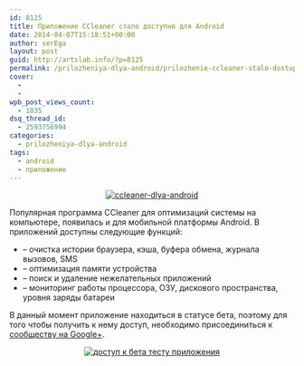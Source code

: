 ```yaml
---
id: 8125
title: Приложение CCleaner стало доступно для Android
date: 2014-04-07T15:18:51+00:00
author: serEga
layout: post
guid: http://artslab.info/?p=8125
permalink: /prilozheniya-dlya-android/prilozhenie-ccleaner-stalo-dostupno-dlya-android/
cover:
  -
  -
wpb_post_views_count:
  - 1035
dsq_thread_id:
  - 2593756994
categories:
  - prilozheniya-dlya-android
tags:
  - android
  - приложение
---
```

<center>
  <a href="http://googledrive.com/host/0B9lHVSSSdxdxd0hjdUdmRzY3Tjg/ccleaner-dlya-android.jpg"><img src="http://googledrive.com/host/0B9lHVSSSdxdxd0hjdUdmRzY3Tjg/ccleaner-dlya-android-300x152.jpg" alt="ccleaner-dlya-android" class="aligncenter size-medium wp-image-8126" srcset="http://googledrive.com/host/0B9lHVSSSdxdxd0hjdUdmRzY3Tjg/ccleaner-dlya-android-300x152.jpg 300w, http://googledrive.com/host/0B9lHVSSSdxdxd0hjdUdmRzY3Tjg/ccleaner-dlya-android-900x456.jpg 900w, http://googledrive.com/host/0B9lHVSSSdxdxd0hjdUdmRzY3Tjg/ccleaner-dlya-android.jpg 918w" sizes="(max-width: 300px) 100vw, 300px" /></a>
</center>

Популярная программа CCleaner для оптимизаций системы на компьютере, появилась и для мобильной платформы Android. В приложений доступны следующие функций:

  * &#8211; очистка истории браузера, кэша, буфера обмена, журнала вызовов, SMS
  * &#8211; оптимизация памяти устройства
  * &#8211; поиск и удаление нежелательных приложений
  * &#8211; мониторинг работы процессора, ОЗУ, дискового пространства, уровня заряды батареи



В данный момент приложение находиться в статусе бета, поэтому для того чтобы получить к нему доступ, необходимо присоединиться к [сообществу на Google+](https://plus.google.com/communities/110652555815519063408).

<center>
  <a href="http://googledrive.com/host/0B9lHVSSSdxdxd0hjdUdmRzY3Tjg/test-android-app.jpg"><img src="http://googledrive.com/host/0B9lHVSSSdxdxd0hjdUdmRzY3Tjg/test-android-app-300x236.jpg" alt="доступ к бета тесту приложения" class="aligncenter size-medium wp-image-8133" srcset="http://googledrive.com/host/0B9lHVSSSdxdxd0hjdUdmRzY3Tjg/test-android-app-300x236.jpg 300w, http://googledrive.com/host/0B9lHVSSSdxdxd0hjdUdmRzY3Tjg/test-android-app.jpg 835w" sizes="(max-width: 300px) 100vw, 300px" /></a>
</center>